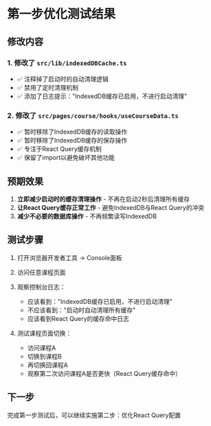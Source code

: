 # 第一步优化测试结果

## 修改内容

### 1. 修改了 `src/lib/indexedDBCache.ts`
- ✅ 注释掉了启动时的自动清理逻辑
- ✅ 禁用了定时清理机制
- ✅ 添加了日志提示："IndexedDB缓存已启用，不进行启动清理"

### 2. 修改了 `src/pages/course/hooks/useCourseData.ts`
- ✅ 暂时移除了IndexedDB缓存的读取操作
- ✅ 暂时移除了IndexedDB缓存的保存操作
- ✅ 专注于React Query缓存机制
- ✅ 保留了import以避免破坏其他功能

## 预期效果

1. **立即减少启动时的缓存清理操作** - 不再在启动2秒后清理所有缓存
2. **让React Query缓存正常工作** - 避免IndexedDB与React Query的冲突
3. **减少不必要的数据库操作** - 不再频繁读写IndexedDB

## 测试步骤

1. 打开浏览器开发者工具 → Console面板
2. 访问任意课程页面
3. 观察控制台日志：
   - 应该看到："IndexedDB缓存已启用，不进行启动清理"
   - 不应该看到："启动时自动清理所有缓存"
   - 应该看到React Query的缓存命中日志

4. 测试课程页面切换：
   - 访问课程A
   - 切换到课程B
   - 再切换回课程A
   - 观察第二次访问课程A是否更快（React Query缓存命中）

## 下一步

完成第一步测试后，可以继续实施第二步：优化React Query配置 